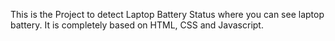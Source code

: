 This is the Project to detect Laptop Battery Status where you can see laptop battery. It is completely based on HTML, CSS and Javascript.
